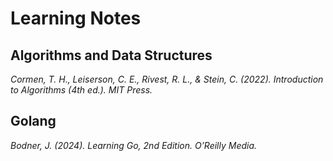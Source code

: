 # Learning Notes

## Algorithms and Data Structures

*Cormen, T. H., Leiserson, C. E., Rivest, R. L., & Stein, C. (2022). Introduction to Algorithms (4th ed.). MIT Press.*

## Golang

*Bodner, J. (2024). Learning Go, 2nd Edition. O’Reilly Media.*
